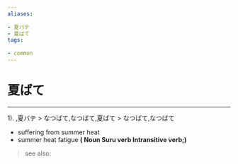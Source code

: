```yaml
---
aliases:
    
- 夏バテ
- 夏ばて
tags:
    
- common
---
```


# 夏ばて
---
1).
,夏バテ > なつばて,なつばて,夏ばて > なつばて,なつばて

- suffering from summer heat
- summer heat fatigue
**( Noun Suru verb Intransitive verb;)**
> see also: 
            